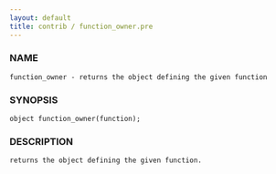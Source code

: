 ```yaml
---
layout: default
title: contrib / function_owner.pre
---
```


### NAME

    function_owner - returns the object defining the given function

### SYNOPSIS

    object function_owner(function);

### DESCRIPTION

    returns the object defining the given function.
